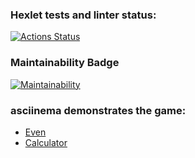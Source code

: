 ### Hexlet tests and linter status:
[![Actions Status](https://github.com/Siber-92/java-project-lvl1/workflows/hexlet-check/badge.svg)](https://github.com/Siber-92/java-project-lvl1/actions)

### Maintainability Badge
[![Maintainability](https://api.codeclimate.com/v1/badges/cb78b49900c4acb46201/maintainability)](https://codeclimate.com/github/Siber-92/java-project-lvl1/maintainability)

### asciinema demonstrates the game:
- [Even](https://asciinema.org/a/RWablTw8OHaBwsfxDLkugP9Ln)
- [Calculator](https://asciinema.org/a/PRD6ARejDvB140tpQ6R6wWKfu)
